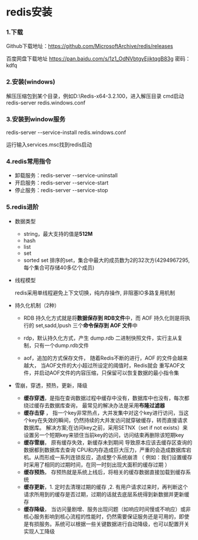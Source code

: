 # redis安装

### 1.下载

 Github下载地址：https://github.com/MicrosoftArchive/redis/releases 

 百度网盘下载地址 https://pan.baidu.com/s/1z1_OdNVbtgyEjiktqgB83g 密码：kdfq 

### 2.安装(windows)

解压压缩包到某个目录，例如D:\Redis-x64-3.2.100，进入解压目录 cmd启动  redis-server redis.windows.conf 

### 3.安装到window服务

redis-server --service-install redis.windows.conf 

运行输入services.msc找到redis启动

### 4.redis常用指令

- 卸载服务：redis-server --service-uninstall
- 开启服务：redis-server --service-start
- 停止服务：redis-server --service-stop 

### 5.redis进阶

- 数据类型

  - string，最大支持的值是**512M**
  - hash
  - list
  - set
  - sorted set 排序的set，集合中最大的成员数为2的32次方(4294967295, 每个集合可存储40多亿个成员)

- 线程模型

  redis采用单线程避免上下文切换，纯内存操作, 非阻塞IO多路复用机制

- 持久化机制（2种）

  -  RDB 持久化方式就是将**数据保存到 RDB文件**中，而 AOF 持久化则是将执行的 set,sadd,lpush 三个**命令保存到 AOF 文件**中

  - rdp，默认持久化方式，产生 dump.rdb 二进制快照文件，实行主从复制，只有一个dump.rdb文件
  - aof，追加的方式保存文件， 随着Redis不断的进行，AOF 的文件会越来越大， 当AOF文件的大小超过所设定的阈值时，Redis就会 重写AOF文件，并启动AOF文件的内容压缩，只保留可以恢复数据的最小指令集 

- 雪崩，穿透，预热，更新，降级

  - **缓存穿透**，是指在查询数据过程中缓存中没有，数据库中也没有，每次都绕过缓存去数据库查询， 最常见的解决办法是采用**布隆过滤器** 
  -  **缓存击穿** ， 指一个key非常热点，大并发集中对这个key进行访问，当这个key在失效的瞬间，仍然持续的大并发访问就穿破缓存，转而直接请求数据库。
    解决方案;在访问key之前，采用SETNX（set if not exists）来设置另一个短期key来锁住当前key的访问，访问结束再删除该短期key 
  - **缓存雪崩**， 原有缓存失效，新缓存未到期间 导致原本应该去缓存区查询的数据都到数据库去查询 CPU和内存造成巨大压力，严重的会造成数据库宕机。从而形成一系列连锁反应，造成整个系统崩溃 （ 例如：我们设置缓存时采用了相同的过期时间，在同一时刻出现大面积的缓存过期 ）
  - **缓存预热**， 存预热就是系统上线后，将相关的缓存数据直接加载到缓存系统 
  - **缓存更新**，1. 定时去清理过期的缓存 ,2.  有用户请求过来时，再判断这个请求所用到的缓存是否过期，过期的话就去底层系统得到新数据并更新缓存 
  - **缓存降级**， 当访问量剧增、服务出现问题（如响应时间慢或不响应）或非核心服务影响到核心流程的性能时，仍然需要保证服务还是可用的，即使是有损服务。系统可以根据一些关键数据进行自动降级，也可以配置开关实现人工降级 



